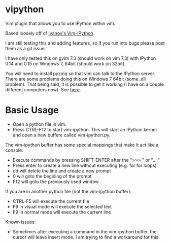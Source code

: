 vipython
========

Vim plugin that allows you to use IPython within vim.

Based loosely off of [Ivanov's Vim-IPython](https://github.com/ivanov/vim-ipython).

I am still testing this and adding features, so if you run into bugs please post them as a git issue.

I have only tested this on gvim 7.3 (should work on vim 7.3) with IPython 0.14 and 0.15 on Windows 7, 64bit (should work on 32bit).

You will need to install pyzmq so that vim can talk to the IPython server.  There are some problems doing this on Windows 7 64bit (some .dll problem).  That being said, it is possible to get it working (I have on a couple different computers now).  See [here](https://github.com/ivanov/vim-ipython/issues/20).

# Basic Usage
* Open a python file in vim.
* Press CTRL-F12 to start vim-ipython.  This will start an IPython kernel and open a new buffere called vim-ipython.py.

The vim-ipython buffer has some special mappings that make it act like a console:
* Execute commands by pressing SHIFT-ENTER after the ">>> " or "... "
* Press enter to create a new line without executing (e.g. for for loops)
* dd will delete the line and create a new prompt
* 0 will goto the begining of the prompt
* F12 will goto the previously used window

If you are in another python file (not the vim-ipython buffer):
* CTRL-F5 will execute the current file
* F9 in visual mode will execute the selected text
* F9 in normal mode will execute the current line

Known issues:
* Sometimes after executing a command in the vim-ipython buffer, the cursor will leave insert mode.  I am trying to find a workaround for this.